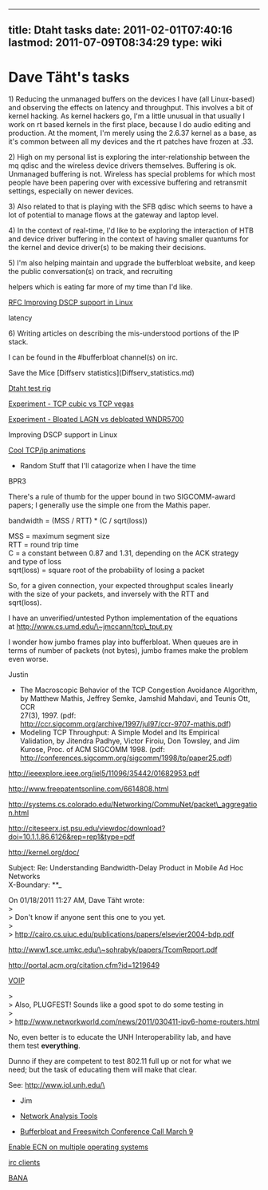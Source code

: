 
---
title: Dtaht tasks
date: 2011-02-01T07:40:16
lastmod: 2011-07-09T08:34:29
type: wiki
---
Dave Täht's tasks
=================

1\) Reducing the unmanaged buffers on the devices I have (all
Linux-based) and observing the effects on latency and throughput. This
involves a bit of kernel hacking. As kernel hackers go, I'm a little
unusual in that usually I work on rt based kernels in the first place,
because I do audio editing and production. At the moment, I'm merely
using the 2.6.37 kernel as a base, as it's common between all my devices
and the rt patches have frozen at .33.

2\) High on my personal list is exploring the inter-relationship between
the mq qdisc and the wireless device drivers themselves. Buffering is
ok. Unmanaged buffering is not. Wireless has special problems for which
most people have been papering over with excessive buffering and
retransmit settings, especially on newer devices.

3\) Also related to that is playing with the SFB qdisc which seems to
have a lot of potential to manage flows at the gateway and laptop level.

4\) In the context of real-time, I'd like to be exploring the interaction
of HTB and device driver buffering in the context of having smaller
quantums for the kernel and device driver(s) to be making their
decisions.

5\) I'm also helping maintain and upgrade the bufferbloat website, and
keep the public conversation(s) on track, and recruiting
<link>helpers</link> which is eating far more of my time than I'd like.

[RFC Improving DSCP support in Linux](RFC_Improving_DSCP_support_in_Linux.md)

<link>latency</link>

6\) Writing articles on describing the mis-understood portions of the IP
stack.

I can be found in the \#bufferbloat channel(s) on irc.

<link>Save the Mice</link> [Diffserv statistics](Diffserv_statistics.md)

[Dtaht test rig](Dtaht_test_rig.md)

[Experiment - TCP cubic vs TCP vegas](Experiment_-_TCP_cubic_vs_TCP_vegas.md)

[Experiment - Bloated LAGN vs debloated WNDR5700](Experiment_-_Bloated_LAGN_vs_debloated_WNDR5700.md)

<link>Improving DSCP support in Linux</link>

[Cool TCP/ip animations](http://www.kehlet.cx/articles/99.html)

-   Random Stuff that I'll catagorize when I have the time

<link>BPR3</link>

There's a rule of thumb for the upper bound in two SIGCOMM-award\
papers; I generally use the simple one from the Mathis paper.

bandwidth = (MSS / RTT) \* (C / sqrt(loss))

MSS = maximum segment size\
RTT = round trip time\
C = a constant between 0.87 and 1.31, depending on the ACK strategy\
and type of loss\
sqrt(loss) = square root of the probability of losing a packet

So, for a given connection, your expected throughput scales linearly\
with the size of your packets, and inversely with the RTT and\
sqrt(loss).

I have an unverified/untested Python implementation of the equations\
at http://www.cs.umd.edu/\~jmccann/tcp\_tput.py

I wonder how jumbo frames play into bufferbloat. When queues are in\
terms of number of packets (not bytes), jumbo frames make the problem\
even worse.

Justin

-   The Macroscopic Behavior of the TCP Congestion Avoidance Algorithm,\
    by Matthew Mathis, Jeffrey Semke, Jamshid Mahdavi, and Teunis Ott,
    CCR\
    27(3), 1997. (pdf:\
    http://ccr.sigcomm.org/archive/1997/jul97/ccr-9707-mathis.pdf)
-   Modeling TCP Throughput: A Simple Model and Its Empirical\
    Validation, by Jitendra Padhye, Victor Firoiu, Don Towsley, and Jim\
    Kurose, Proc. of ACM SIGCOMM 1998. (pdf:\
    http://conferences.sigcomm.org/sigcomm/1998/tp/paper25.pdf)

http://ieeexplore.ieee.org/iel5/11096/35442/01682953.pdf

http://www.freepatentsonline.com/6614808.html

http://systems.cs.colorado.edu/Networking/CommuNet/packet\_aggregation.html

http://citeseerx.ist.psu.edu/viewdoc/download?doi=10.1.1.86.6126&rep=rep1&type=pdf

http://kernel.org/doc/

Subject: Re: Understanding Bandwidth-Delay Product in Mobile Ad Hoc
Networks\
X-Boundary: **\_

On 01/18/2011 11:27 AM, Dave Täht wrote:\
&gt;\
&gt; Don't know if anyone sent this one to you yet.\
&gt;\
&gt; http://cairo.cs.uiuc.edu/publications/papers/elsevier2004-bdp.pdf

http://www1.sce.umkc.edu/\~sohrabyk/papers/TcomReport.pdf

http://portal.acm.org/citation.cfm?id=1219649

[VOIP](VOIP.md)

&gt;\
&gt; Also, PLUGFEST![]()! Sounds like a good spot to do some testing in\
&gt;\
&gt; http://www.networkworld.com/news/2011/030411-ipv6-home-routers.html

No, even better is to educate the UNH Interoperability lab, and have\
them test **everything**.

Dunno if they are competent to test 802.11 full up or not for what we\
need; but the task of educating them will make that clear.

See: http://www.iol.unh.edu/\
- Jim

-   [Network Analysis Tools](Network_Analysis_Tools.md)

<!-- -->

-   [Bufferbloat and Freeswitch Conference Call March 9](Bufferbloat_and_Freeswitch_Conference_Call_March_9.md)

[Enable ECN on multiple operating systems](Enable_ECN_on_multiple_operating_systems.md)

[irc clients](Irc_clients.md)

[BANA](BANA.md)
